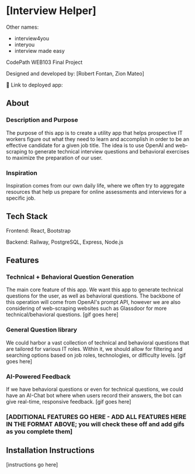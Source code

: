# [Interview Helper]

Other names: 
- interview4you
- interyou
- interview made easy

CodePath WEB103 Final Project

Designed and developed by: [Robert Fontan, Zion Mateo]

🔗 Link to deployed app:

## About

### Description and Purpose

The purpose of this app is to create a utility app that helps prospective IT workers figure out what they need to learn and accomplish in order to be an effective candidate for a given job title. The idea is to use OpenAI and web-scraping to generate technical interview questions and behavioral exercises to maximize the preparation of our user.
### Inspiration

Inspiration comes from our own daily life, where we often try to aggregate resources that help us prepare for online assessments and interviews for a specific job.

## Tech Stack

Frontend: 
React, Bootstrap

Backend:
Railway, PostgreSQL, Express, Node.js

## Features

### Technical + Behavioral Question Generation

The main core feature of this app. We want this app to generate technical questions for the user, as well as behavioral questions. The backbone of this operation will come from OpenAI's prompt API, however we are also considering of web-scraping websites such as Glassdoor for more technical/behavioral questions.
[gif goes here]

### General Question library

We could harbor a vast collection of technical and behavioral questions that are tailored for various IT roles. Within it, we should allow for filtering and searching options based on job roles, technologies, or difficulty levels.
[gif goes here]

### AI-Powered Feedback

If we have behavioral questions or even for technical questions, we could have an AI-Chat bot where when users record their answers, the bot can give real-time, responsive feedback.
[gif goes here]

### [ADDITIONAL FEATURES GO HERE - ADD ALL FEATURES HERE IN THE FORMAT ABOVE; you will check these off and add gifs as you complete them]

## Installation Instructions

[instructions go here]
